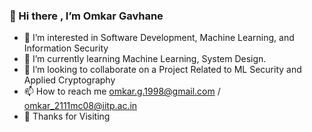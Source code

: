 ### 👋 Hi there , I’m Omkar Gavhane
- 👀 I’m interested in Software Development, Machine Learning, and Information Security
- 🌱 I’m currently learning Machine Learning, System Design.
- :handshake: I’m looking to collaborate on a Project Related to ML Security and Applied Cryptography
- 📫 How to reach me omkar.g.1998@gmail.com / omkar_2111mc08@iitp.ac.in
- :pray: Thanks for Visiting


<!---
omkargavhane/omkargavhane is a ✨ special ✨ repository because its `README.md` (this file) appears on your GitHub profile.
You can click the Preview link to take a look at your changes.
--->
